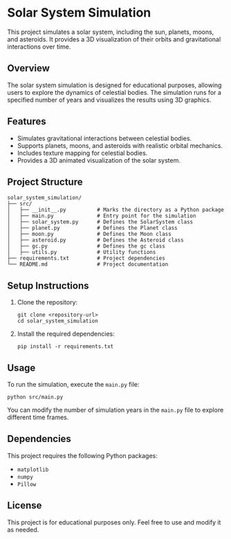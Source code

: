 # Solar System Simulation

This project simulates a solar system, including the sun, planets, moons, and asteroids. It provides a 3D visualization of their orbits and gravitational interactions over time.

## Overview

The solar system simulation is designed for educational purposes, allowing users to explore the dynamics of celestial bodies. The simulation runs for a specified number of years and visualizes the results using 3D graphics.

## Features

- Simulates gravitational interactions between celestial bodies.
- Supports planets, moons, and asteroids with realistic orbital mechanics.
- Includes texture mapping for celestial bodies.
- Provides a 3D animated visualization of the solar system.

## Project Structure

```
solar_system_simulation/
├── src/
│   ├── __init__.py          # Marks the directory as a Python package
│   ├── main.py              # Entry point for the simulation
│   ├── solar_system.py      # Defines the SolarSystem class
│   ├── planet.py            # Defines the Planet class
│   ├── moon.py              # Defines the Moon class
│   ├── asteroid.py          # Defines the Asteroid class
│   ├── gc.py                # Defines the gc class
│   ├── utils.py             # Utility functions
├── requirements.txt         # Project dependencies
└── README.md                # Project documentation
```

## Setup Instructions

1. Clone the repository:
   ```
   git clone <repository-url>
   cd solar_system_simulation
   ```

2. Install the required dependencies:
   ```
   pip install -r requirements.txt
   ```

## Usage

To run the simulation, execute the `main.py` file:

```
python src/main.py
```

You can modify the number of simulation years in the `main.py` file to explore different time frames.

## Dependencies

This project requires the following Python packages:

- `matplotlib`
- `numpy`
- `Pillow`

## License

This project is for educational purposes only. Feel free to use and modify it as needed.

